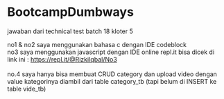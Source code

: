 # BootcampDumbways
jawaban dari technical test batch 18 kloter 5

no1 & no2 saya menggunakan bahasa c dengan IDE codeblock<br>
no3 saya menggunakan javascript dengan IDE online repl.it bisa dicek di link ini : https://repl.it/@RizkiIqbal/No3 <br><br>
no.4 saya hanya bisa membuat CRUD category dan upload video dengan value kategorinya diambil dari table category_tb (tapi belum di INSERT ke table vide_tb)<br><br>
